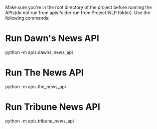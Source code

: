 Make sure you're in the root directory of the project before running the APIs(do not run from apis folder run from Project-NLP folder). Use the following commands:
# Run Dawn's News API
python -m apis.dawns_news_api

# Run The News API
python -m apis.the_news_api

# Run Tribune News API
python -m apis.tribune_news_api
